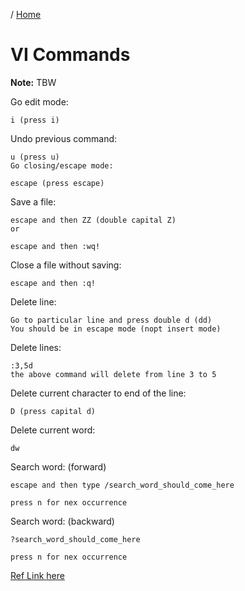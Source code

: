 / [Home](index.md)

# VI Commands

**Note:** TBW



Go edit mode:
```
i (press i)
```






Undo previous command:
```
u (press u)
Go closing/escape mode:

escape (press escape)
```





Save a file:
```
escape and then ZZ (double capital Z)
or

escape and then :wq!
```





Close a file without saving:
```
escape and then :q!
```





Delete line:
```
Go to particular line and press double d (dd)
You should be in escape mode (nopt insert mode)
```





Delete lines:
```
:3,5d
the above command will delete from line 3 to 5
```





Delete current character to end of the line:
```
D (press capital d)
```





Delete current word:
```
dw
```





Search word: (forward)
```
escape and then type /search_word_should_come_here

press n for nex occurrence
```





Search word:  (backward)
```
?search_word_should_come_here

press n for nex occurrence
```



[Ref Link here](https://ss64.com/vi.html)

